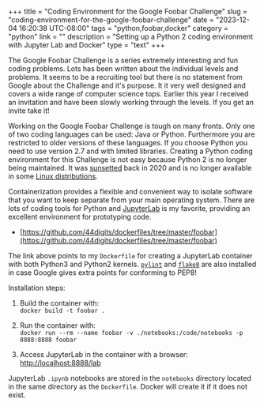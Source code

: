 +++
title = "Coding Environment for the Google Foobar Challenge"
slug = "coding-environment-for-the-google-foobar-challenge"
date = "2023-12-04 16:20:38 UTC-08:00"
tags = "python,foobar,docker"
category = "python"
link = ""
description = "Setting up a Python 2 coding environment with Jupyter Lab and Docker"
type = "text"
+++


The Google Foobar Challenge is a series extremely interesting and fun coding problems.
Lots has been written about the individual levels and problems.
It seems to be a recruiting tool but there is no statement from Google about the
Challenge and it's purpose.
It it very well designed and covers a wide range of computer science tops.
Earlier this year I received an invitation and have
been slowly working through the levels.
If you get an invite take it!

<!--TEASER_END-->

Working on the Google Foobar Challenge is tough on many fronts.
Only one of two coding languages can be used: Java or Python.
Furthermore you are restricted to older versions of these languages.
If you choose Python you need to use version 2.7 and with limited libraries.
Creating a Python coding environment for this Challenge is not easy
because Python 2 is no longer being maintained.
It was
[sunsetted](https://www.python.org/doc/sunset-python-2/)
back in 2020 and is no longer available in some
[Linux distributions](https://wiki.debian.org/Python).

Containerization provides a flexible and convenient way to isolate software
that you want to keep separate from your main operating system.
There are lots of coding tools for Python and
[JupyterLab](https://jupyterlab.readthedocs.io/en/stable/)
is my favorite, providing an excellent environment for prototyping code.

- [https://github.com/44digits/dockerfiles/tree/master/foobar](https://github.com/44digits/dockerfiles/tree/master/foobar)

The link above points to my
`Dockerfile` for creating a JupyterLab container with both Python3 and Python2 kernels.
[`pylint`](https://github.com/pylint-dev/pylint)
and
[`flake8`](https://github.com/pycqa/flake8)
are also installed in case Google gives extra points for conforming to PEP8!

Installation steps:

1. Build the container with:<br>
`docker build -t foobar .`

1. Run the container with:<br>
`docker run --rm --name foobar -v ./notebooks:/code/notebooks -p 8888:8888 foobar`

1. Access JupyterLab in the container with a browser: [http://localhost:8888/lab](http://localhost:8888/lab)

JupyterLab `.ipynb` notebooks are stored in the `notebooks` directory
located in the same directory as the `Dockerfile`.
Docker will create it if it does not exist.
